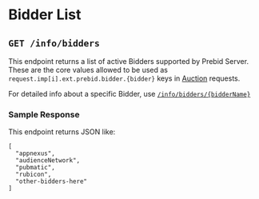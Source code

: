 # Bidder List

## `GET /info/bidders`

This endpoint returns a list of active Bidders supported by Prebid Server.
These are the core values allowed to be used as `request.imp[i].ext.prebid.bidder.{bidder}`
keys in [Auction](../openrtb2/auction.md) requests.

For detailed info about a specific Bidder, use [`/info/bidders/{bidderName}`](bidders/bidderName.md)

### Sample Response

This endpoint returns JSON like:

```
[
  "appnexus",
  "audienceNetwork",
  "pubmatic",
  "rubicon",
  "other-bidders-here"
]
```

